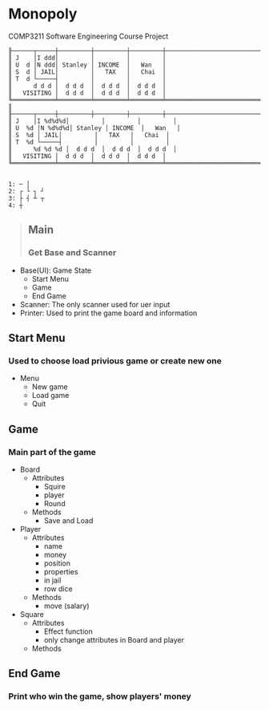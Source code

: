 # Monopoly

COMP3211 Software Engineering Course Project

```
╟──────┬─────┼─────────┼─────────┼─────────┼───────────────────────────────
║ J    │I ddd│         │         │         │
║ U  d │N ddd│ Stanley │ INCOME  │   Wan   │
║ S  d │ JAIL│         │   TAX   │   Chai  │
║ T  d └─────┤         │         │         │
║      d d d │  d d d  │  d d d  │  d d d  │
║   VISITING │  d d d  │  d d d  │  d d d  │
╚════════════╧═════════╧═════════╧═════════╧═══════════════════════════════╝
║
╟──────┬─────┼─────────┼─────────┼─────────┼───────────────────────────────
║ J    │I %d%d%d│         │         │         │
║ U  %d │N %d%d%d│ Stanley │ INCOME  │   Wan   │
║ S  %d │ JAIL│         │   TAX   │   Chai  │
║ T  %d └─────┤         │         │         │
║      %d %d %d │  d d d  │  d d d  │  d d d  │
║   VISITING │  d d d  │  d d d  │  d d d  │
╚════════════╧═════════╧═════════╧═════════╧═══════════════════════════════╝


1: ─ │
2: ┌ └ ┐ ┘
3: ├ ┤ ┴ ┬
4: ┼
```

> ## Main
>
> ### Get Base and Scanner

- Base(UI): Game State
  - Start Menu
  - Game
  - End Game
- Scanner: The only scanner used for uer input
- Printer: Used to print the game board and information

## Start Menu

### Used to choose load privious game or create new one

- Menu
  - New game
  - Load game
  - Quit

## Game

### Main part of the game

- Board
  - Attributes
    - Squire
    - player
    - Round
  - Methods
    - Save and Load
- Player
  - Attributes
    - name
    - money
    - position
    - properties
    - in jail
    - row dice
  - Methods
    - move (salary)
- Square
  - Attributes
    - Effect function
    - only change attributes in Board and player
  - Methods

## End Game

### Print who win the game, show players' money
